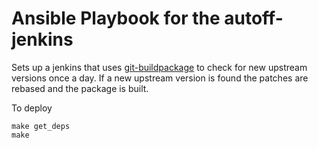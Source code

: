 Ansible Playbook for the autoff-jenkins
=======================================

Sets up a jenkins that uses [git-buildpackage][] to check for new upstream versions
once a day. If a new upstream version is found the patches are rebased
and the package is built.

To deploy

    make get_deps
    make

[git-buildpackage]: http://gbp.sigxcpu.org/
